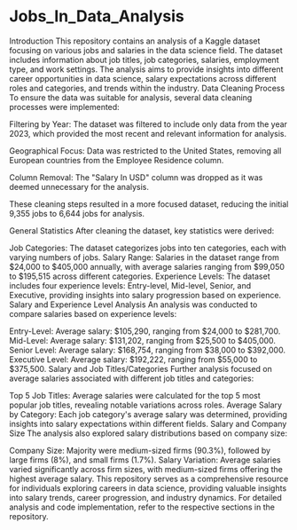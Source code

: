 # Jobs_In_Data_Analysis
Introduction
This repository contains an analysis of a Kaggle dataset focusing on various jobs and salaries in the data science field. The dataset includes information about job titles, job categories, salaries, employment type, and work settings. The analysis aims to provide insights into different career opportunities in data science, salary expectations across different roles and categories, and trends within the industry.
Data Cleaning Process
To ensure the data was suitable for analysis, several data cleaning processes were implemented:

Filtering by Year: The dataset was filtered to include only data from the year 2023, which provided the most recent and relevant information for analysis.

Geographical Focus: Data was restricted to the United States, removing all European countries from the Employee Residence column.

Column Removal: The "Salary In USD" column was dropped as it was deemed unnecessary for the analysis.

These cleaning steps resulted in a more focused dataset, reducing the initial 9,355 jobs to 6,644 jobs for analysis.

General Statistics
After cleaning the dataset, key statistics were derived:

Job Categories: The dataset categorizes jobs into ten categories, each with varying numbers of jobs.
Salary Range: Salaries in the dataset range from $24,000 to $405,000 annually, with average salaries ranging from $99,050 to $195,515 across different categories.
Experience Levels: The dataset includes four experience levels: Entry-level, Mid-level, Senior, and Executive, providing insights into salary progression based on experience.
Salary and Experience Level Analysis
An analysis was conducted to compare salaries based on experience levels:

Entry-Level: Average salary: $105,290, ranging from $24,000 to $281,700.
Mid-Level: Average salary: $131,202, ranging from $25,500 to $405,000.
Senior Level: Average salary: $168,754, ranging from $38,000 to $392,000.
Executive Level: Average salary: $192,222, ranging from $55,000 to $375,500.
Salary and Job Titles/Categories
Further analysis focused on average salaries associated with different job titles and categories:

Top 5 Job Titles: Average salaries were calculated for the top 5 most popular job titles, revealing notable variations across roles.
Average Salary by Category: Each job category's average salary was determined, providing insights into salary expectations within different fields.
Salary and Company Size
The analysis also explored salary distributions based on company size:

Company Size: Majority were medium-sized firms (90.3%), followed by large firms (8%), and small firms (1.7%).
Salary Variation: Average salaries varied significantly across firm sizes, with medium-sized firms offering the highest average salary.
This repository serves as a comprehensive resource for individuals exploring careers in data science, providing valuable insights into salary trends, career progression, and industry dynamics. For detailed analysis and code implementation, refer to the respective sections in the repository.
